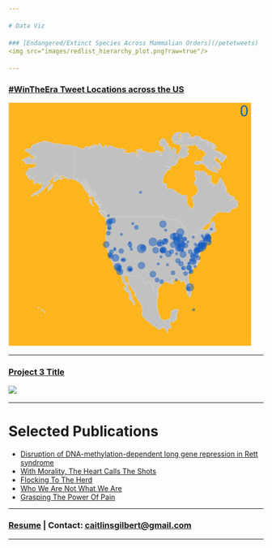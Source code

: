 ```yaml
---

# Data Viz 

### [Endangered/Extinct Species Across Mammalian Orders](/petetweets)
<img src="images/redlist_hierarchy_plot.png?raw=true"/>

---
```

### [#WinTheEra Tweet Locations across the US](/petetweets)

<img src="images/wintheeratweetsbyhour.gif?raw=true"/>

---
### [Project 3 Title](http://example.com/)
<img src="images/dummy_thumbnail.jpg?raw=true"/>

---

# Selected Publications

- [Disruption of DNA-methylation-dependent long gene repression in Rett syndrome](https://www.nature.com/articles/nature14319)
- [With Morality, The Heart Calls The Shots](https://thehoya.com/gilbert-with-morality-the-heart-calls-the-shots/)
- [Flocking To The Herd](https://thehoya.com/gilbert-flocking-to-the-herd/)
- [Who We Are Not What We Are](https://thehoya.com/gilbert-who-we-are-not-what-we-are/)
- [Grasping The Power Of Pain](https://thehoya.com/gilbert-grasping-the-power-of-pain/)

---

### [Resume](/resume_CaitlinGilbert.pdf) | Contact: caitlinsgilbert@gmail.com



---
<p style="font-size:11px">
<!-- Remove above link if you don't want to attibute -->
